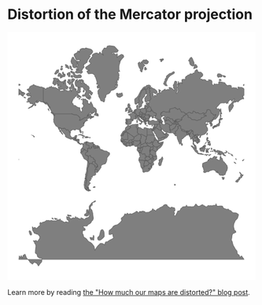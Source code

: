 # Distortion of the Mercator projection

<!-- badges: start -->
<!-- badges: end -->

![](worlds_animate2.gif)

Learn more by reading [the "How much our maps are distorted?" blog post](https://nowosad.github.io/post/maps-distortion/).


